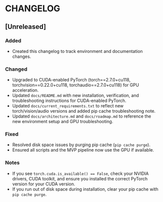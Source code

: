 # CHANGELOG

## [Unreleased]

### Added
- Created this changelog to track environment and documentation changes.

### Changed
- Upgraded to CUDA-enabled PyTorch (torch==2.7.0+cu118, torchvision==0.22.0+cu118, torchaudio==2.7.0+cu118) for GPU acceleration.
- Updated `docs/README.md` with new installation, verification, and troubleshooting instructions for CUDA-enabled PyTorch.
- Updated `docs/current_requirements.txt` to reflect new torch/vision/audio versions and added pip cache troubleshooting note.
- Updated `docs/architecture.md` and `docs/roadmap.md` to reference the new environment setup and GPU troubleshooting.

### Fixed
- Resolved disk space issues by purging pip cache (`pip cache purge`).
- Ensured all scripts and the MVP pipeline now use the GPU if available.

### Notes
- If you see `torch.cuda.is_available() == False`, check your NVIDIA drivers, CUDA toolkit, and ensure you installed the correct PyTorch version for your CUDA version.
- If you run out of disk space during installation, clear your pip cache with `pip cache purge`. 